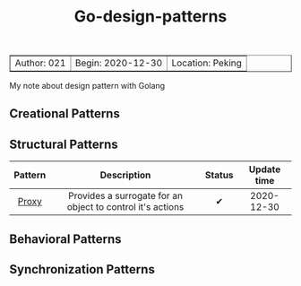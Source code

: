 <p align="center">
  <h1 align="center">
  Go-design-patterns
  </h1>
  <br>
  <table align="center" border="1">
    <tr>
      <td align="center">Author: 021</td>
      <td align="center">Begin: 2020-12-30</td>
      <td align="center">Location: Peking</td>
    </tr>
  </table>
</p>

My note about design pattern with Golang

## Creational Patterns
## Structural Patterns
| Pattern | Description | Status | Update time |
| :-----: | :---------: | :----: | :---------: |
| [Proxy](./structural/proxy.md) | Provides a surrogate for an object to control it's actions | ✔ | 2020-12-30 |

## Behavioral Patterns
## Synchronization Patterns

